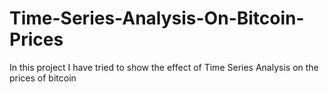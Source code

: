 # Time-Series-Analysis-On-Bitcoin-Prices
In this project I have tried to show the effect of Time Series Analysis on the prices of bitcoin 
